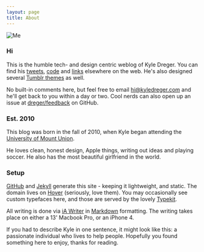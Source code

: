 ```yaml
---
layout: page
title: About
---
```


![Me](http://kyledreger.com.s3.amazonaws.com/me.jpg)

### Hi

This is the humble tech- and design centric weblog of Kyle Dreger. You can find his [tweets](http://twitter.com/dreger), [code](http://github.com/dreger) and [links](http://pinboard.in/u:kyledreger) elsewhere on the web. He's also designed several [Tumblr themes](http://tumblr.com/themes/by/kyledreger) as well. 

No built-in comments here, but feel free to email <hi@kyledreger.com> and he'll get back to you within a day or two. Cool nerds can also open up an issue at [dreger/feedback](https://github.com/dreger/feedback/issues/new) on GitHub.

### Est. 2010

This blog was born in the fall of 2010, when Kyle began attending the [University of Mount Union](http://mountunion.edu). 

He loves clean, honest design, Apple things, writing out ideas and playing soccer. He also has the most beautiful girlfriend in the world. 

### Setup

[GitHub](http://github.com) and [Jekyll](https://github.com/mojombo/jekyll/) generate this site - keeping it lightweight, and static. The domain lives on [Hover](http://hover.com) (seriously, love them). You may occasionally see custom typefaces here, and those are served by the lovely [Typekit](http://typekit.com). 

All writing is done via [iA Writer](http://www.iawriter.com/) in [Markdown](http://daringfireball.net/projects/markdown) formatting. The writing takes place on either a 13' Macbook Pro, or an iPhone 4.

If you had to describe Kyle in one sentence, it might look like this: a passionate individual who lives to help people. Hopefully you found something here to enjoy, thanks for reading. 